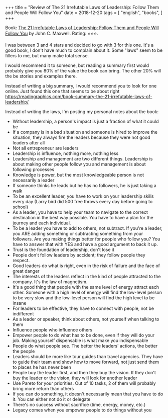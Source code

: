 +++
title = "Review of The 21 Irrefutable Laws of Leadership: Follow Them and People Will Follow You"
date = 2018-12-20
tags = [
    "english",
    "books",
]
+++

Book: [The 21 Irrefutable Laws of Leadership: Follow Them and People Will Follow You](https://www.goodreads.com/book/show/815716) by John C. Maxwell. Rating: ⭐️⭐️⭐️.

I was between 3 and 4 stars and decided to go with 3 for this one.
It's a good book, I don't have much to complain about it. Some "laws" seem to be fillers to me, but many make total sense.

I would recommend it to someone, but reading a summary first would probably give you 80% of the value the book can bring. The other 20% will the be stories and examples there.

Instead of writing a big summary, I would recommend you to look for one online. Just found this one that seems to be about right https://readingraphics.com/book-summary-the-21-irrefutable-laws-of-leadership/

Instead of writing the laws, I'm posting my personal notes about the book:

* Without leadership, a person's impact is just a fraction of what it could be
* If a company is in a bad situation and someone is hired to improve the situation, they always fire the leaders because they were not good leaders after all
* Not all entrepreneur are leaders
* Leadership is influence, nothing more, nothing less
* Leadership and management are two different things. Leadership is about making other people follow you and management is about following processes
* Knowledge is power, but the most knowledgeable person is not necessarily a leader
* If someone thinks he leads but he has no followers, he is just taking a walk
* To be an excellent leader, you have to work on your leadership skills every day (Larry bird did 500 free throws every day before going to school)
* As a leader, you have to help your team to navigate to the correct destination in the best way possible. You have to have a plan for the journey and each individual.
* To be a leader you have to add to others, not subtract. If you're a leader, you ARE adding something or subtracting something from your followers. Are you making things better for people who follow you? You have to answer that with YES and have a good argument to back it up.
* Trust is the foundation of leadership, don't lose it
* People don't follow leaders by accident; they follow people they respect.
* Good leaders do what is right, even in the risk of failure and the face of great danger
* The interests of the leaders reflect in the kind of people attracted to the company. It's the law of magnetism.
* It's a good thing that people with the same level of energy attract each other. Someone with a high level of energy will find the low-level person to be very slow and the low-level person will find the high level to be insane
* For leaders to be effective, they have to connect with people, not be indifferent
* As a leader or speaker, think about others, not yourself when talking to them
* Influence people who influence others
* Empower people to do what has to be done, even if they will do your job. Making yourself dispensable is what make you indispensable
* People do what people see. The better the leaders' actions, the better the people
* Leaders should be more like tour guides than travel agencies. They have to guide their team and show how to move forward, not just send them to places he has never been
* People buy the leader first, and then they buy the vision. If they don't buy the leader or the vision, they will look for another leader
* Use Pareto for your priorities. Out of 10 tasks, 2 of them will probably bring more return than others
* If you can do something, it doesn't necessarily mean that you have to do it. You can either not do it or delegate
* There's no success without sacrifice (time, energy, money, etc.)
* Legacy comes when you empower people to do things without you
